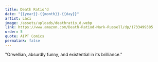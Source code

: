 ```yaml
---
title: Death Ratio'd
date: "{{year}}-{{month}}-{{day}}"
artist: Laci
image: /assets/uploads/deathratio_d.webp
link: https://www.amazon.com/Death-Ratiod-Mark-Russell/dp/1733499385
order: 5
quote: AIPT Comics
permalink: false
---
```

"Orwellian, absurdly funny, and existential in its brilliance."